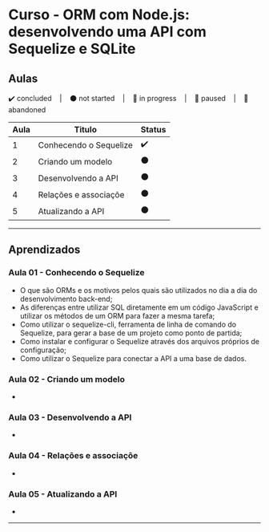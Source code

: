 # Curso - ORM com Node.js: desenvolvendo uma API com Sequelize e SQLite

## Aulas
<p>
  ✔️ concluded &nbsp;&nbsp;&nbsp;|&nbsp;&nbsp;&nbsp;
  ⚫ not started &nbsp;&nbsp;&nbsp;|&nbsp;&nbsp;&nbsp;
  🔵 in progress &nbsp;&nbsp;&nbsp;|&nbsp;&nbsp;&nbsp;
  🔶 paused &nbsp;&nbsp;&nbsp;|&nbsp;&nbsp;&nbsp;
  🔴 abandoned 
</p>

| Aula | Titulo | Status |
| --- | --- | --- |
| 1 | Conhecendo o Sequelize | ✔️ |
| 2 | Criando um modelo | ⚫ |
| 3 | Desenvolvendo a API | ⚫ |
| 4 | Relações e associaçõe | ⚫ |
| 5 | Atualizando a API | ⚫ |

---

## Aprendizados

### Aula 01 - Conhecendo o Sequelize
<ul>
  <li>O que são ORMs e os motivos pelos quais são utilizados no dia a dia do desenvolvimento back-end;</li>
  <li>As diferenças entre utilizar SQL diretamente em um código JavaScript e utilizar os métodos de um ORM para fazer a mesma tarefa;</li>
  <li>Como utilizar o sequelize-cli, ferramenta de linha de comando do Sequelize, para gerar a base de um projeto como ponto de partida;</li>
  <li>Como instalar e configurar o Sequelize através dos arquivos próprios de configuração;</li>
  <li>Como utilizar o Sequelize para conectar a API a uma base de dados.</li>
</ul>

### Aula 02 - Criando um modelo
<ul>
  <li></li>
</ul>

### Aula 03 - Desenvolvendo a API
<ul>
  <li></li>
</ul>

### Aula 04 - Relações e associaçõe
<ul>
  <li></li>
</ul>

### Aula 05 - Atualizando a API
<ul>
  <li></li>
</ul>

---
